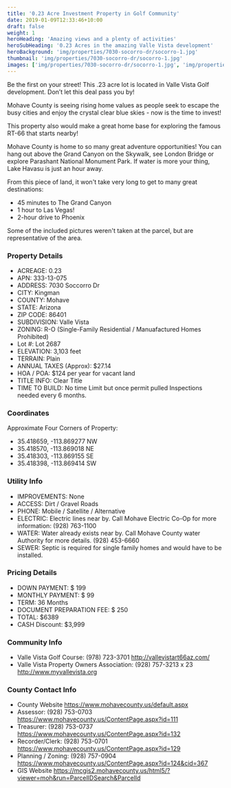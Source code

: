 ```yaml
---
title: '0.23 Acre Investment Property in Golf Community'
date: 2019-01-09T12:33:46+10:00
draft: false
weight: 1
heroHeading: 'Amazing views and a plenty of activities'
heroSubHeading: '0.23 Acres in the amazing Valle Vista development'
heroBackground: 'img/properties/7030-socorro-dr/socorro-1.jpg'
thumbnail: 'img/properties/7030-socorro-dr/socorro-1.jpg'
images: ['img/properties/7030-socorro-dr/socorro-1.jpg', 'img/properties/7030-socorro-dr/socorro-2.jpg', 'img/properties/7030-socorro-dr/socorro-3.jpg', 'img/properties/7030-socorro-dr/socorro-4.jpg', 'img/properties/7030-socorro-dr/socorro-5.png', 'img/properties/7030-socorro-dr/socorro-6.jpg']
---
```

Be the first on your street! This .23 acre lot is located in Valle Vista Golf development. Don’t let this deal pass you by!

Mohave County is seeing rising home values as people seek to escape the busy cities and enjoy the crystal clear blue skies - now is the time to invest!

This property also would make a great home base for exploring the famous RT-66 that starts nearby!

Mohave County is home to so many great adventure opportunities! You can hang out above the Grand Canyon on the Skywalk, see London Bridge or explore Parashant National Monument Park. If water is more your thing, Lake Havasu is just an hour away. 

From this piece of land, it won't take very long to get to many great destinations:
- 45 minutes to The Grand Canyon
- 1 hour to Las Vegas!
- 2-hour drive to Phoenix 

Some of the included pictures weren't taken at the parcel, but are representative of the area.

### Property Details

- ACREAGE: 0.23
- APN: 333-13-075
- ADDRESS: 7030 Soccorro Dr
- CITY: Kingman
- COUNTY: Mohave
- STATE: Arizona
- ZIP CODE: 86401
- SUBDIVISION: Valle Vista
- ZONING: R-O (Single-Family Residential / Manuafactured Homes Prohibited)
- Lot #: Lot 2687
- ELEVATION: 3,103 feet
- TERRAIN: Plain
- ANNUAL TAXES (Approx): $27.14
- HOA / POA: $124 per year for vacant land
- TITLE INFO: Clear Title
- TIME TO BUILD: No time Limit but once permit pulled Inspections needed every 6 months.


### Coordinates
Approximate Four Corners of Property:

* 35.418659, -113.869277 NW
* 35.418570, -113.869018 NE
* 35.418303, -113.869155 SE
* 35.418398, -113.869414 SW

### Utility Info
- IMPROVEMENTS: None
- ACCESS: Dirt / Gravel Roads
- PHONE: Mobile / Satellite / Alternative
- ELECTRIC: Electric lines near by. Call Mohave Electric Co-Op for more information: (928) 763-1100
- WATER: Water already exists near by. Call Mohave County water Authority for more details. (928) 453-6660
- SEWER: Septic is required for single family homes and would have to be installed.

### Pricing Details
- DOWN PAYMENT: $ 199
- MONTHLY PAYMENT: $ 99
- TERM: 36 Months
- DOCUMENT PREPARATION FEE: $ 250
- TOTAL: $6389
- CASH Discount: $3,999

### Community Info
- Valle Vista Golf Course:  (978) 723-3701      http://vallevistart66az.com/
- Valle Vista Property Owners Association:   (928) 757-3213 x 23      http://www.myvallevista.org

### County Contact Info

- County Website	https://www.mohavecounty.us/default.aspx
- Assessor: 	(928) 753-0703      https://www.mohavecounty.us/ContentPage.aspx?id=111
- Treasurer: (928) 753-0737      https://www.mohavecounty.us/ContentPage.aspx?id=132
- Recorder/Clerk: 	(928) 753-0701      https://www.mohavecounty.us/ContentPage.aspx?id=129
- Planning / Zoning:	(928) 757-0904  https://www.mohavecounty.us/ContentPage.aspx?id=124&cid=367
- GIS Website	https://mcgis2.mohavecounty.us/html5/?viewer=moh&run=ParcelIDSearch&ParcelId

